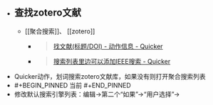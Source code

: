 - ## 查找zotero文献
	- [[聚合搜索]]、 [[zotero]]
		- >[找文献(标题/DOI) - 动作信息 - Quicker](https://getquicker.net/sharedaction?code=bbca1648-696a-48f4-3975-08da71e0d453)
		- >[搜索列表里边可以添加IEEE搜索 - Quicker](https://getquicker.net/Common/Topics/ViewTopic/14486)
- Quicker动作，划词搜索zotero文献库，如果没有则打开聚合搜索列表
- #+BEGIN_PINNED
  当前
  #+END_PINNED
- 修改默认搜索引擎列表：编辑->第二个“如果”->“用户选择”->